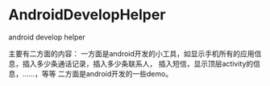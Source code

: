 # AndroidDevelopHelper
android develop helper

主要有二方面的内容：
一方面是android开发的小工具，如显示手机所有的应用信息，插入多少条通话记录，插入多少条联系人，
      插入短信，显示顶层activity的信息，……，等等
二方面是android开发的一些demo。
